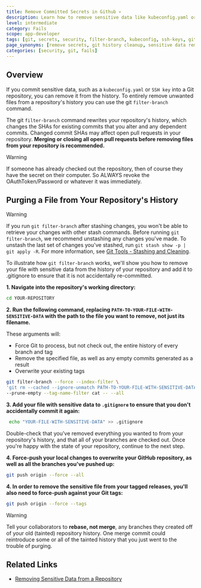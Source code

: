 ```yaml
---
title: Remove Committed Secrets in Github 💀
description: Learn how to remove sensitive data like kubeconfig.yaml or SSH keys from Git repository history using git filter-branch and prevent accidental secret commits.
level: intermediate
category: Fails
scope: app-developer
tags: [git, secrets, security, filter-branch, kubeconfig, ssh-keys, github, repository-cleanup]
page_synonyms: [remove secrets, git history cleanup, sensitive data removal, secret leak fix, git filter]
categories: [security, git, fails]
---
```


## Overview

If you commit sensitive data, such as a `kubeconfig.yaml` or `SSH key` into a Git repository, you can remove it from 
the history. To entirely remove unwanted files from a repository's history you can use the git `filter-branch` command.

The git `filter-branch` command rewrites your repository's history, which changes the SHAs for existing commits that you alter and any dependent commits. Changed commit SHAs may affect open pull requests in your repository. **Merging or closing all open pull requests before removing files from your repository is recommended.**

> [!WARNING]
> If someone has already checked out the repository, then of course they have the secret on their computer. So ALWAYS revoke the OAuthToken/Password or whatever it was immediately.

## Purging a File from Your Repository's History

> [!WARNING]
> If you run `git filter-branch` after stashing changes, you won't be able to retrieve your changes with other stash commands. Before running `git filter-branch`, we recommend unstashing any changes you've made. To unstash the last set of changes you've stashed, run `git stash show -p | git apply -R`. For more information, see [Git Tools - Stashing and Cleaning](https://git-scm.com/book/en/v2/Git-Tools-Stashing-and-Cleaning).

To illustrate how `git filter-branch` works, we'll show you how to remove your file with sensitive data from the history of your repository and add it to .gitignore to ensure that it is not accidentally re-committed.

**1. Navigate into the repository's working directory:**

```bash
cd YOUR-REPOSITORY
```

**2. Run the following command, replacing `PATH-TO-YOUR-FILE-WITH-SENSITIVE-DATA` with the path to the file you want to remove, not just its filename.**

These arguments will:

- Force Git to process, but not check out, the entire history of every branch and tag
- Remove the specified file, as well as any empty commits generated as a result
- Overwrite your existing tags

```bash
git filter-branch --force --index-filter \
'git rm --cached --ignore-unmatch PATH-TO-YOUR-FILE-WITH-SENSITIVE-DATA' \
--prune-empty --tag-name-filter cat -- --all
```

**3. Add your file with sensitive data to `.gitignore` to ensure that you don't accidentally commit it again:**

```bash
 echo "YOUR-FILE-WITH-SENSITIVE-DATA" >> .gitignore
```

Double-check that you've removed everything you wanted to from your repository's history, and that all of your branches are checked out. Once you're happy with the state of your repository, continue to the next step.

**4. Force-push your local changes to overwrite your GitHub repository, as well as all the branches you've pushed up:**

```bash
git push origin --force --all
```

**4. In order to remove the sensitive file from your tagged releases, you'll also need to force-push against your Git tags:**

```bash
git push origin --force --tags
```

> [!WARNING]
> Tell your collaborators to **rebase, not merge**, any branches they created off of your old (tainted) repository history. One merge commit could reintroduce some or all of the tainted history that you just went to the trouble of purging.

## Related Links

- [Removing Sensitive Data from a Repository](https://help.github.com/articles/removing-sensitive-data-from-a-repository/)
